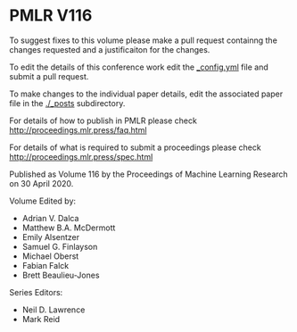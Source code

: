 # PMLR V116

To suggest fixes to this volume please make a pull request containng the changes requested and a justificaiton for the changes.

To edit the details of this conference work edit the [_config.yml](./_config.yml) file and submit a pull request.

To make changes to the individual paper details, edit the associated paper file in the [./_posts](./_posts) subdirectory.

For details of how to publish in PMLR please check http://proceedings.mlr.press/faq.html

For details of what is required to submit a proceedings please check http://proceedings.mlr.press/spec.html



Published as Volume 116 by the Proceedings of Machine Learning Research on 30 April 2020.

Volume Edited by:
  * Adrian V. Dalca
  * Matthew B.A. McDermott
  * Emily Alsentzer
  * Samuel G. Finlayson
  * Michael Oberst
  * Fabian Falck
  * Brett Beaulieu-Jones

Series Editors:
  * Neil D. Lawrence
  * Mark Reid

